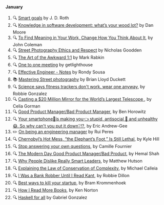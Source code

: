 
#### January

1. 🔍 [Smart goals](http://www.getrichslowly.org/2017/12/26/smart-goals/) by J. D. Roth
2. 🔍 [Knowledge in software development: what’s your wood lot?](http://www.mooreds.com/wordpress/archives/2592) by Dan Moore
3. 🔍 [To Find Meaning in Your Work, Change How You Think About It](https://hbr.org/2017/12/to-find-meaning-in-your-work-change-how-you-think-about-it), by John Coleman
4. 🔍 [Street Photography Ethics and Respect](https://petapixel.com/2016/07/16/street-photography-ethics-respect/) by  Nicholas Goodden
5. 🔍 [The Art of the Awkward 1:1](https://medium.com/@mrabkin/the-art-of-the-awkward-1-1-f4e1dcbd1c5c) by Mark Rabkin
6. 🔍 [One to one meeting](https://getlighthouse.com/blog/one-to-one-meeting) by getlighthouse
7. 🔍 [Effective Engineer - Notes](https://gist.github.com/rondy/af1dee1d28c02e9a225ae55da2674a6f) by Rondy Sousa
8. 📚 [Mastering Street photography](https://www.amazon.co.uk/Mastering-Street-Photography-Brian-Duckett/dp/1781452695) by Brian Lloyd Duckett
9. 🔍 [Science says fitness trackers don't work. wear one anyway](https://www.wired.com/story/science-says-fitness-trackers-dont-work-wear-one-anyway/), by Robbie Gonzalez
10. 🔍 [Casting a $20 Million Mirror for the World’s Largest Telescope
](https://spectrum.ieee.org/video/aerospace/astrophysics/casting-a-20-million-mirror-for-the-worlds-largest-telescope), by Celia Gorman
11. 🔍 [Good Product Manager/Bad Product Manager](https://a16z.com/2012/06/15/good-product-managerbad-product-manager/), by Ben Horowitz
12. 🔍 [Your smartphone📱is making you👈 stupid, antisocial 🙅 and unhealthy 😷. So why can't you put it down❔⁉️](https://www.theglobeandmail.com/technology/your-smartphone-is-making-you-stupid/article37511900/), by Eric Andrew-Gee
13. ✏️ [On being an engineering manager](http://codeplease.io/2018/01/15/on-being-an-engineering-manager/) by Rui Peres
14. 🔍 [Chernobyl’s Hot Mess, “the Elephant’s Foot,” Is Still Lethal](http://nautil.us/blog/chernobyls-hot-mess-the-elephants-foot-is-still-lethal), by Kyle Hill 
15. 🔍 [Stop answering your own questions](https://medium.com/@skamille/stop-answering-your-own-questions-52d39fe7d3e6), by Camille Fournier
16. 🔍 [The Modern Day Good Product Manager/Bad Product](https://medium.com/@hemal/the-modern-day-good-product-manager-bad-product-d5b537398e3a), by Hemal Shah
17. 🔍 [Why People Dislike Really Smart Leaders](https://www.scientificamerican.com/article/why-people-dislike-really-smart-leaders/), by  Matthew Hutson
18. 🔍 [Explaining the Law of Conservation of Complexity](http://www.humanist.co/blog/law-of-conservation-of-complexity/), by  Michael Calleia
19. 🔍 [I Was a Bank Robber Until I Read Kant](https://thewalrus.ca/i-was-a-bank-robber-until-i-read-kant/), by Robbie Dillon
20. 🔍 [Best ways to kill your startup](https://medium.com/swlh/best-ways-to-kill-your-startup-8604a1768a89), by Bram Krommenhoek
21. 🔍 [How I Read More Books](https://www.kennorton.com/newsletter/2017-02-22-bringing-the-donuts.html), by Ken Norton
22. 🔍 [Haskell for all](http://www.haskellforall.com/2012/08/the-category-design-pattern.html) by Gabriel Gonzalez 
